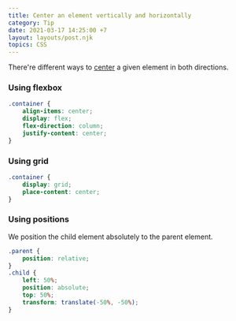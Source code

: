 ```yaml
---
title: Center an element vertically and horizontally
category: Tip
date: 2021-03-17 14:25:00 +7
layout: layouts/post.njk
topics: CSS
---
```


There're different ways to [center](https://csslayout.io/patterns/centering) a given element in both directions.

### Using flexbox

```css
.container {
    align-items: center;
    display: flex;
    flex-direction: column;
    justify-content: center;
}
```

### Using grid

```css
.container {
    display: grid;
    place-content: center;
}
```

### Using positions

We position the child element absolutely to the parent element.

```css
.parent {
    position: relative;
}
.child {
    left: 50%;
    position: absolute;
    top: 50%;
    transform: translate(-50%, -50%);
}
```
